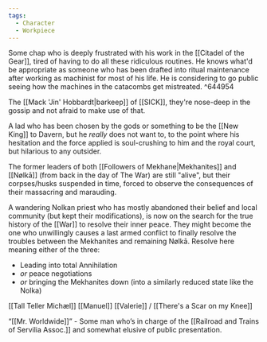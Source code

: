 ```yaml
---
tags:
  - Character
  - Workpiece
---
```

Some chap who is deeply frustrated with his work in the [[Citadel of the Gear]], tired of having to do all these ridiculous routines. He knows what'd be appropriate as someone who has been drafted into ritual maintenance after working as machinist for most of his life. He is considering to go public seeing how the machines in the catacombs get mistreated. ^644954

The [[Mack 'Jin' Hobbardt|barkeep]] of [[SICK]], they're nose-deep in the gossip and not afraid to make use of that.

A lad who has been chosen by the gods or something to be the [[New King]] to Davern, but he *really* does not want to, to the point where his hesitation and the force applied is soul-crushing to him and the royal court, but hilarious to any outsider.

The former leaders of both [[Followers of Mekhane|Mekhanites]] and [[Nølkā]] (from back in the day of The War) are still "alive", but their corpses/husks suspended in time, forced to observe the consequences of their massacring and marauding.

A wandering Nolkan priest who has mostly abandoned their belief and local community (but kept their modifications), is now on the search for the true history of the [[War]] to resolve their inner peace.
They might become the one who unwillingly causes a last armed conflict to finally resolve the troubles between the Mekhanites and remaining Nølkā. Resolve here meaning either of the three:
- Leading into total Annihilation
- *or* peace negotiations
- *or* bringing the Mekhanites down (into a similarly reduced state like the Nolka)

[[Tall Teller Michæl]]
[[Manuel]]
[[Valerie]] / [[There's a Scar on my Knee]]

“[[Mr. Worldwide]]” - Some man who’s in charge of the [[Railroad and Trains of Servilia Assoc.]] and somewhat elusive of public presentation. 

